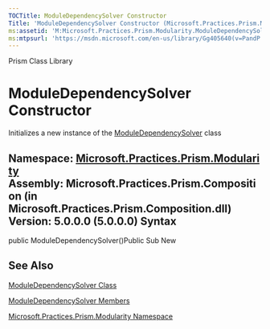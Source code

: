 ```yaml
---
TOCTitle: ModuleDependencySolver Constructor
Title: 'ModuleDependencySolver Constructor (Microsoft.Practices.Prism.Modularity)'
ms:assetid: 'M:Microsoft.Practices.Prism.Modularity.ModuleDependencySolver.\#ctor'
ms:mtpsurl: 'https://msdn.microsoft.com/en-us/library/Gg405640(v=PandP.50)'
---
```


Prism Class Library

ModuleDependencySolver Constructor
==================================

Initializes a new instance of the [ModuleDependencySolver](https://msdn.microsoft.com/t:microsoft.practices.prism.modularity.moduledependencysolver) class

**Namespace:** [Microsoft.Practices.Prism.Modularity](https://msdn.microsoft.com/n:microsoft.practices.prism.modularity)
**Assembly:** Microsoft.Practices.Prism.Composition (in Microsoft.Practices.Prism.Composition.dll) Version: 5.0.0.0 (5.0.0.0)
Syntax
------

<span id="syntaxToggle"></span>public ModuleDependencySolver()Public Sub New

See Also
--------

<span id="seeAlsoToggle"></span>
[ModuleDependencySolver Class](https://msdn.microsoft.com/t:microsoft.practices.prism.modularity.moduledependencysolver)

[ModuleDependencySolver Members](https://msdn.microsoft.com/allmembers.t:microsoft.practices.prism.modularity.moduledependencysolver)

[Microsoft.Practices.Prism.Modularity Namespace](https://msdn.microsoft.com/n:microsoft.practices.prism.modularity)
